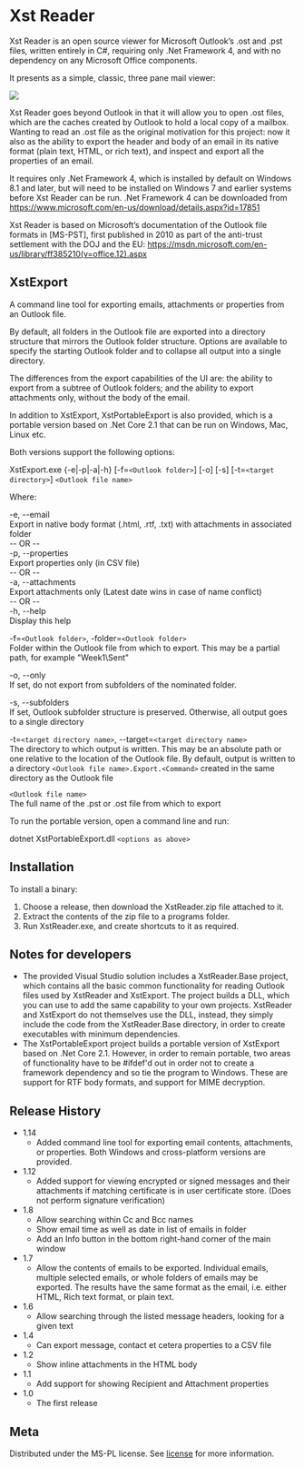 # Xst Reader
Xst Reader is an open source viewer for Microsoft Outlook’s .ost and .pst files, written entirely in C#, requiring only .Net Framework 4, and with no dependency on any Microsoft Office components.

It presents as a simple, classic, three pane mail viewer:

![](screenshot5.png)

Xst Reader goes beyond Outlook in that it will allow you to open .ost files, which are the caches created by Outlook to hold a local copy of a mailbox. Wanting to read an .ost file as the original motivation for this project: now it also as the ability to export the header and body of an email in its native format (plain text, HTML, or rich text), and inspect and export all the properties of an email.

It requires only .Net Framework 4, which is installed by default on Windows 8.1 and later, but will need to be installed on Windows 7 and earlier systems before Xst Reader can be run.  .Net Framework 4 can be downloaded from <https://www.microsoft.com/en-us/download/details.aspx?id=17851>

Xst Reader is based on Microsoft’s documentation of the Outlook file formats in [MS-PST], first published in 2010 as part of the anti-trust settlement with the DOJ and the EU: <https://msdn.microsoft.com/en-us/library/ff385210(v=office.12).aspx>

## XstExport

A command line tool for exporting emails, attachments or properties from an Outlook file.

By default, all folders in the Outlook file are exported into a directory structure that mirrors the Outlook folder structure. Options are available to specify the starting Outlook folder and to collapse all output into a single directory.

The differences from the export capabilities of the UI are: the ability to export from a subtree of Outlook folders; and the ability to export attachments only, without the body of the email.

In addition to XstExport, XstPortableExport is also provided, which is a portable version based on .Net Core 2.1 that can be run on Windows, Mac, Linux etc. 

Both versions support the following options:

   XstExport.exe {-e|-p|-a|-h} [-f=`<Outlook folder>`] [-o] [-s] [-t=`<target directory>`] `<Outlook file name>`

Where:

   -e, --email  
      Export in native body format (.html, .rtf, .txt)
      with attachments in associated folder   
   -- OR --   
   -p, --properties  
      Export properties only (in CSV file)   
   -- OR --   
   -a, --attachments  
      Export attachments only
      (Latest date wins in case of name conflict)  
   -- OR --  
   -h, --help  
      Display this help

   -f=`<Outlook folder>`, -folder=`<Outlook folder>`  
      Folder within the Outlook file from which to export.
      This may be a partial path, for example "Week1\Sent"

   -o, --only  
      If set, do not export from subfolders of the nominated folder.

   -s, --subfolders  
      If set, Outlook subfolder structure is preserved.
      Otherwise, all output goes to a single directory

   -t=`<target directory name>`, --target=`<target directory name>`  
      The directory to which output is written. This may be an
      absolute path or one relative to the location of the Outlook file.
      By default, output is written to a directory `<Outlook file name>.Export.<Command>`
      created in the same directory as the Outlook file

   `<Outlook file name>`  
      The full name of the .pst or .ost file from which to export

To run the portable version, open a command line and run:

dotnet XstPortableExport.dll `<options as above>`

## Installation

To install a binary:
1.	Choose a release, then download the XstReader.zip file attached to it.
2.	Extract the contents of the zip file to a programs folder.
3.	Run XstReader.exe, and create shortcuts to it as required.

## Notes for developers
* The provided Visual Studio solution includes a XstReader.Base project, which contains all the basic common functionality for reading Outlook files used by XstReader and XstExport. The project builds a DLL, which you can use to add the same capability to your own projects. XstReader and XstExport do not themselves use the DLL, instead, they simply include the code from the XstReader.Base directory, in order to create executables with minimum dependencies.
* The XstPortableExport project builds a portable version of XstExport based on .Net Core 2.1. However, in order to remain portable, two areas of functionality have to be #ifdef'd out in order not to create a framework dependency and so tie the program to Windows. These are support for RTF body formats, and support for MIME decryption.
## Release History

* 1.14
    * Added command line tool for exporting email contents, attachments, or properties. Both Windows and cross-platform versions are provided.
* 1.12
    * Added support for viewing encrypted or signed messages and their attachments if matching certificate is in user certificate store. (Does not perform signature verification)
* 1.8
    * Allow searching within Cc and Bcc names
    * Show email time as well as date in list of emails in folder
    * Add an Info button in the bottom right-hand corner of the main window
* 1.7
    * Allow the contents of emails to be exported. Individual emails, multiple selected emails, or whole folders of emails may be exported. The results have the same format as the email, i.e. either HTML, Rich text format, or plain text.  
* 1.6
    * Allow searching through the listed message headers, looking for a given text
* 1.4
    * Can export message, contact et cetera properties to a CSV file 
* 1.2
    * Show inline attachments in the HTML body 
* 1.1
    * Add support for showing Recipient and Attachment properties
* 1.0
    * The first release

## Meta

Distributed under the MS-PL license. See [license](license.md) for more information.



